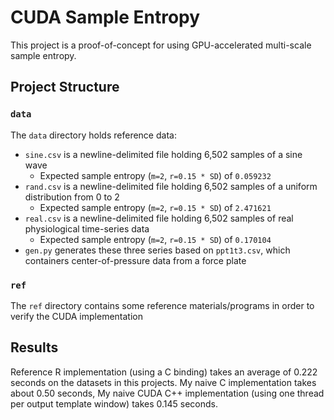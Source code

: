 # CUDA Sample Entropy

This project is a proof-of-concept for using GPU-accelerated multi-scale sample entropy.

## Project Structure

### `data`

The `data` directory holds reference data:

* `sine.csv` is a newline-delimited file holding 6,502 samples of a sine wave
  * Expected sample entropy (`m=2`, `r=0.15 * SD`) of `0.059232`
* `rand.csv` is a newline-delimited file holding 6,502 samples of a uniform distribution from 0 to 2
  * Expected sample entropy (`m=2`, `r=0.15 * SD`) of `2.471621`
* `real.csv` is a newline-delimited file holding 6,502 samples of real physiological time-series data
  * Expected sample entropy (`m=2`, `r=0.15 * SD`) of `0.170104`
* `gen.py` generates these three series based on `ppt1t3.csv`, which containers center-of-pressure data from a force plate

### `ref`

The `ref` directory contains some reference materials/programs in order to verify the CUDA implementation

## Results

Reference R implementation (using a C binding) takes an average of 0.222 seconds on the datasets in this projects.
My naive C implementation takes about 0.50 seconds,
My naive CUDA C++ implementation (using one thread per output template window) takes 0.145 seconds.

